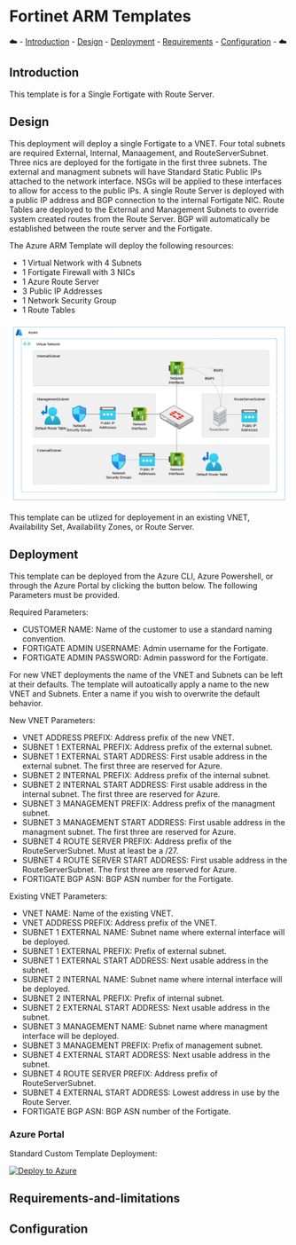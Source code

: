 # Fortinet ARM Templates

:cloud: - [Introduction](#introduction) - [Design](#design) - [Deployment](#deployment) - [Requirements](#requirements-and-limitations) - [Configuration](#configuration) - :cloud:

## Introduction

This template is for a Single Fortigate with Route Server.

## Design

This deployment will deploy a single Fortigate to a VNET. Four total subnets are required External, Internal, Manaagement, and RouteServerSubnet. Three nics are deployed for the fortigate in the first three subnets.  The external and managment subnets will have Standard Static Public IPs attached to the network interface. NSGs will be applied to these interfaces to allow for access to the public IPs. A single Route Server is deployed with a public IP address and BGP connection to the internal Fortigate NIC.  Route Tables are deployed to the External and Management Subnets to override system created routes from the Route Server.  BGP will automatically be established between the route server and the Fortigate.

The Azure ARM Template will deploy the following resources:

- 1 Virtual Network with 4 Subnets
- 1 Fortigate Firewall with 3 NICs
- 1 Azure Route Server
- 3 Public IP Addresses
- 1 Network Security Group
- 1 Route Tables

![fortigate with route server design](images/fgt-single-gw-rs.png)

This template can be utlized for deployement in an existing VNET, Availability Set, Availability Zones, or Route Server.

## Deployment

This template can be deployed from the Azure CLI, Azure Powershell, or through the Azure Portal by clicking the button below.  The following Parameters must be provided.

Required Parameters:

- CUSTOMER NAME: Name of the customer to use a standard naming convention.
- FORTIGATE ADMIN USERNAME: Admin username for the Fortigate.
- FORTIGATE ADMIN PASSWORD: Admin password for the Fortigate.

For new VNET deployments the name of the VNET and Subnets can be left at their defaults.  The template will autoatically apply a name to the new VNET and Subnets. Enter a name if you wish to overwrite the default behavior.

New VNET Parameters:

- VNET ADDRESS PREFIX: Address prefix of the new VNET.
- SUBNET 1 EXTERNAL PREFIX: Address prefix of the external subnet.
- SUBNET 1 EXTERNAL START ADDRESS: First usable address in the external subnet.  The first three are reserved for Azure.
- SUBNET 2 INTERNAL PREFIX: Address prefix of the internal subnet.
- SUBNET 2 INTERNAL START ADDRESS: First usable address in the internal subnet.  The first three are reserved for Azure.
- SUBNET 3 MANAGEMENT PREFIX: Address prefix of the managment subnet.
- SUBNET 3 MANAGEMENT START ADDRESS: First usable address in the managment subnet.  The first three are reserved for Azure.
- SUBNET 4 ROUTE SERVER PREFIX: Address prefix of the RouteServerSubnet. Must at least be a /27.
- SUBNET 4 ROUTE SERVER START ADDRESS: First usable address in the RouteServerSubnet.  The first three are reserved for Azure.
- FORTIGATE BGP ASN: BGP ASN number for the Fortigate.

Existing VNET Parameters:

- VNET NAME: Name of the existing VNET.
- VNET ADDRESS PREFIX: Address prefix of the VNET.
- SUBNET 1 EXTERNAL NAME: Subnet name where external interface will be deployed.
- SUBNET 1 EXTERNAL PREFIX: Prefix of external subnet.
- SUBNET 1 EXTERNAL START ADDRESS: Next usable address in the subnet.
- SUBNET 2 INTERNAL NAME: Subnet name where internal interface will be deployed.
- SUBNET 2 INTERNAL PREFIX: Prefix of internal subnet.
- SUBNET 2 EXTERNAL START ADDRESS: Next usable address in the subnet.
- SUBNET 3 MANAGEMENT NAME: Subnet name where managment interface will be deployed.
- SUBNET 3 MANAGEMENT PREFIX: Prefix of management subnet.
- SUBNET 4 EXTERNAL START ADDRESS: Next usable address in the subnet.
- SUBNET 4 ROUTE SERVER PREFIX: Address prefix of RouteServerSubnet.
- SUBNET 4 EXTERNAL START ADDRESS: Lowest address in use by the Route Server.
- FORTIGATE BGP ASN: BGP ASN number of the Fortigate.

### Azure Portal

Standard Custom Template Deployment:

[![Deploy to Azure](https://aka.ms/deploytoazurebutton)](https://portal.azure.com/#create/Microsoft.Template/uri/https%3A%2F%2Fraw.githubusercontent.com%2Fswansosj%2FFortinet-ARM%2Fmain%2FFortiGate%2FSingle%2FFortigate-GW-RS%2Fazuredeploy.json)

## Requirements-and-limitations

## Configuration
